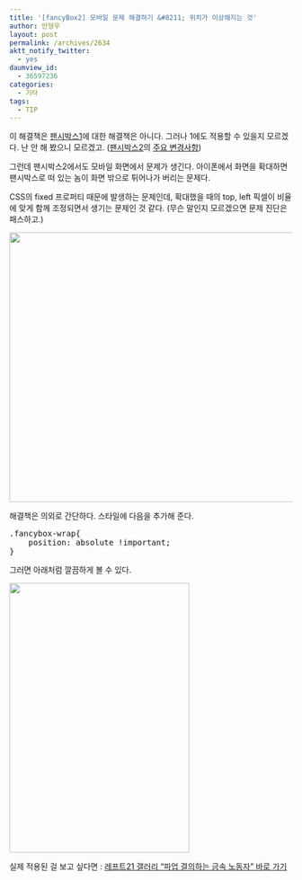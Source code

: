 ```yaml
---
title: '[fancyBox2] 모바일 문제 해결하기 &#8211; 위치가 이상해지는 것'
author: 안형우
layout: post
permalink: /archives/2634
aktt_notify_twitter:
  - yes
daumview_id:
  - 36597236
categories:
  - 기타
tags:
  - TIP
---
```

이 해결책은 [팬시박스1][1]에 대한 해결책은 아니다. 그러나 1에도 적용할 수 있을지 모르겠다. 난 안 해 봤으니 모르겠고. ([팬시박스2][2]의 [주요 변경사항][3])

그런데 팬시박스2에서도 모바일 화면에서 문제가 생긴다. 아이폰에서 화면을 확대하면 팬시박스로 떠 있는 놈이 화면 밖으로 튀어나가 버리는 문제다.

CSS의 fixed 프로퍼티 때문에 발생하는 문제인데, 확대했을 때의 top, left 픽셀이 비율에 맞게 함께 조정되면서 생기는 문제인 것 같다. (무슨 말인지 모르겠으면 문제 진단은 패스하고.)

<img class="aligncenter" src="http://mytory.net/uploads/legacy/fancybox2-problem/problem.png" alt="" width="640" height="480" />

해결책은 의외로 간단하다. 스타일에 다음을 추가해 준다.

<pre class="brush: css; gutter: true; first-line: 1">.fancybox-wrap{
	position: absolute !important;
}</pre>

그러면 아래처럼 깔끔하게 볼 수 있다.

<img class="aligncenter" src="http://mytory.net/uploads/legacy/fancybox2-problem/resolved.png" alt="" width="320" height="480" />

실제 적용된 걸 보고 싶다면 : [레프트21 갤러리 &#8220;파업 결의하는 금속 노동자&#8221; 바로 가기][4]

 [1]: http://fancybox.net
 [2]: http://fancyapps.com/fancybox/
 [3]: http://mytory.net/archives/599 "최고의 jQuery 갤러리 플러그인, fancyBox2 – 새로운 기능은?"
 [4]: http://photo.left21.com:8080/photo_issue.php?title_no=636